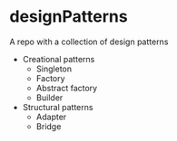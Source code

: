 # designPatterns
A repo with a collection of design patterns
* Creational patterns
  * Singleton
  * Factory
  * Abstract factory
  * Builder
* Structural patterns
    * Adapter
    * Bridge